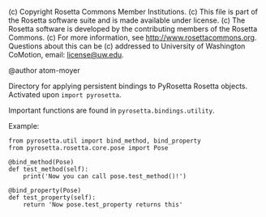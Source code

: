 (c) Copyright Rosetta Commons Member Institutions.
(c) This file is part of the Rosetta software suite and is made available under license.
(c) The Rosetta software is developed by the contributing members of the Rosetta Commons.
(c) For more information, see http://www.rosettacommons.org. Questions about this can be
(c) addressed to University of Washington CoMotion, email: license@uw.edu.

@author atom-moyer

Directory for applying persistent bindings to PyRosetta Rosetta objects. Activated upon `import pyrosetta`.

Important functions are found in `pyrosetta.bindings.utility`.

Example:

```
from pyrosetta.util import bind_method, bind_property
from pyrosetta.rosetta.core.pose import Pose

@bind_method(Pose)
def test_method(self):
    print('Now you can call pose.test_method()!')

@bind_property(Pose)
def test_property(self):
    return 'Now pose.test_property returns this'
```
